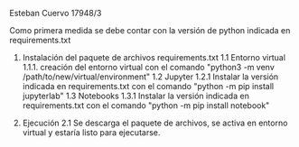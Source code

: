 Esteban Cuervo
17948/3

Como primera medida se debe contar con la versión de python indicada en requirements.txt

1. Instalación del paquete de archivos requirements.txt
1.1 Entorno virtual
1.1.1. creación del entorno virtual con el comando "python3 -m venv /path/to/new/virtual/environment"
1.2 Jupyter
1.2.1 Instalar la versión indicada en requirements.txt con el comando "python -m pip install jupyterlab"
1.3 Notebooks
1.3.1 Instalar la versión indicada en requirements.txt con el comando "python -m pip install notebook"

2. Ejecución
2.1 Se descarga el paquete de archivos, se activa en entorno virtual y estaría listo para ejecutarse. 

